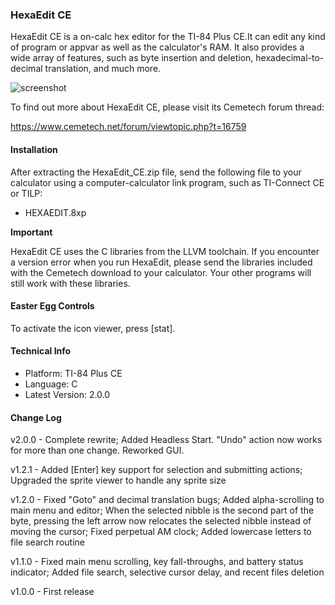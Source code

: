 ### HexaEdit CE

HexaEdit CE is a on-calc hex editor for the TI-84 Plus CE.It can edit any kind of program or appvar as well as the calculator's RAM. It also provides a wide array of features, such as byte insertion and deletion, hexadecimal-to-decimal translation, and much more.

![screenshot](http://u.cubeupload.com/torontobay/v120apng.png)


To find out more about HexaEdit CE, please visit its Cemetech forum thread:

https://www.cemetech.net/forum/viewtopic.php?t=16759

#### Installation

After extracting the HexaEdit_CE.zip file, send the following file to your calculator using a computer-calculator link program, such as TI-Connect CE or TILP:

* HEXAEDIT.8xp

**Important**

HexaEdit CE uses the C libraries from the LLVM toolchain. If you encounter a version error when you run HexaEdit, please send the libraries included with the Cemetech download to your calculator. Your other programs will still work with these libraries.

#### Easter Egg Controls

To activate the icon viewer, press [stat].


#### Technical Info

* Platform: TI-84 Plus CE
* Language: C
* Latest Version: 2.0.0

#### Change Log

v2.0.0 - Complete rewrite; Added Headless Start. "Undo" action now works for more than one change.
         Reworked GUI.

v1.2.1 - Added [Enter] key support for selection and submitting actions; Upgraded the sprite
         viewer to handle any sprite size

v1.2.0 - Fixed "Goto" and decimal translation bugs; Added alpha-scrolling to main menu and
         editor; When the selected nibble is the second part of the byte, pressing the left
         arrow now relocates the selected nibble instead of moving the cursor; Fixed perpetual
         AM clock; Added lowercase letters to file search routine

v1.1.0 - Fixed main menu scrolling, key fall-throughs, and battery status indicator;
         Added file search, selective cursor delay, and recent files deletion

v1.0.0 - First release
